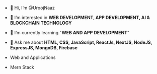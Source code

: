 - 👋 Hi, I’m @UroojNaaz
  
- 👀 I’m interested in **WEB DEVELOPMENT, APP DEVELOPMENT, AI & BLOCKCHAIN TECHNOLOGY**
  
- 🌱 I’m currently learning "**WEB AND APP DEVELOPMENT**"

- 💬 Ask me about **HTML, CSS, JavaScript, ReactJs, NextJS, NodeJS, ExpressJS, MongoDB, Firebase** 

- Web and Applications

- Mern Stack

